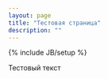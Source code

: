 ```yaml
---
layout: page
title: "Тестовая страница"
description: ""
---
```

{% include JB/setup %}

Тестовый текст